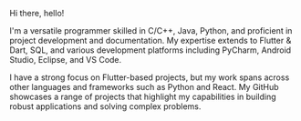 Hi there, hello!

I'm a versatile programmer skilled in C/C++, Java, Python, and proficient in project development and documentation. My expertise extends to Flutter & Dart, SQL, and various development platforms including PyCharm, Android Studio, Eclipse, and VS Code.

I have a strong focus on Flutter-based projects, but my work spans across other languages and frameworks such as Python and React. My GitHub showcases a range of projects that highlight my capabilities in building robust applications and solving complex problems.
